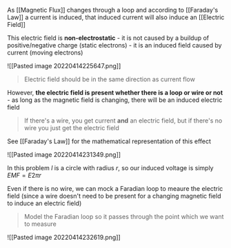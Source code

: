 As [[Magnetic Flux]] changes through a loop and according to [[Faraday's Law]] a current is induced, that induced current will also induce an [[Electric Field]]

This electric field is **non-electrostatic** - it is not caused by a buildup of positive/negative charge (static electrons) - it is an induced field caused by current (moving electrons)

![[Pasted image 20220414225647.png]]

> Electric field should be in the same direction as current flow

However, **the electric field is present whether there is a loop or wire or not** - as long as the magnetic field is changing, there will be an induced electric field
> If there's a wire, you get current **and** an electric field, but if there's no wire you just get the electric field

See [[Faraday's Law]] for the mathematical representation of this effect


![[Pasted image 20220414231349.png]]

In this problem $l$ is a circle with radius $r$, so our induced voltage is simply $EMF = E 2 \pi r$

Even if there is no wire, we can mock a Faradian loop to meaure the electric field (since a wire doesn't need to be present for a changing magnetic field to induce an electric field)

> Model the Faradian loop so it passes through the point which we want to measure


![[Pasted image 20220414232619.png]]

 
